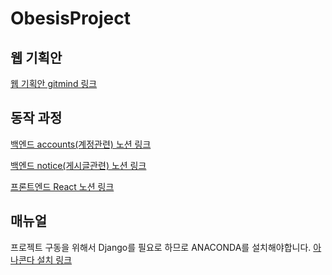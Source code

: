 # ObesisProject

<div>
  <h2>웹 기획안</h2>
  <p><a href="https://gitmind.com/app/docs/mxhwghmp">웹 기획안 gitmind 링크</a></p>
  
</div>

<div>
  <h2>동작 과정</h2>
  <p><a href="https://broken-slouch-ba7.notion.site/6e23449348474c1abb5e4a17a99e76ca?v=020e9bfdfbc04967801e0e53c5a73adb">백엔드 accounts(계정관련) 노션 링크</a></p>
  <p><a href="https://broken-slouch-ba7.notion.site/bb6cf71f333243bc92a46f4d9048d73c?v=d46359ab679b4ea3aedf92581d135cf3">백엔드 notice(게시글관련) 노션 링크</a></p>
  <p><a href="https://broken-slouch-ba7.notion.site/702e3e7d96b34263b8b04968ca68004d?v=8be2735ffb2145feb05acac0ed70de06">프론트엔드 React 노션 링크</a></p>
  
<div>

<div>
  <h2>매뉴얼</h2>
  <p>프로젝트 구동을 위해서 Django를 필요로 하므로 ANACONDA를 설치해야합니다. <a href="https://www.anaconda.com/products/distribution">아나콘다 설치 링크</a></p>
  
  
</div>

